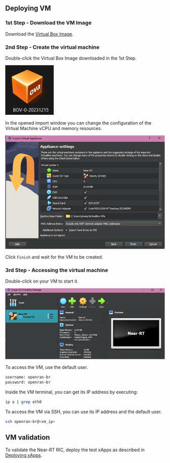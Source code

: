 ## Deploying VM

### 1st Step - Download the VM Image
Download the [Virtual Box Image](https://drive.google.com/file/d/17vVi04MbaEYw-WCJUPb4mZ3NbQ2I0bik/view?usp=sharing).

### 2nd Step - Create the virtual machine

Double-click the Virtual Box Image downloaded in the 1st Step.

![VM File](docs/figs/vm_ova_file.png)

In the opened import window you can change the configuration of the Virtual Machine vCPU and memory resources.

![VM Import Screen](docs/figs/vm_import_screen.png)

Click `Finish` and wait for the VM to be created.

### 3rd Step - Accessing the virtual machine

Double-click on your VM to start it.

![VM selection](docs/figs/vm_select_screen.png)

To access the VM, use the default user.
``` bash
username: openran-br
password: openran-br
```

Inside the VM terminal, you can get its IP address by executing:
```bash
ip a | grep eth0
```

To access the VM via SSH, you can use its IP address and the default user.
```bash
ssh openran-br@<vm_ip>
```

## VM validation

To validate the Near-RT RIC, deploy the test xApps as described in [Deploying xApps](docs/xapp.md).
